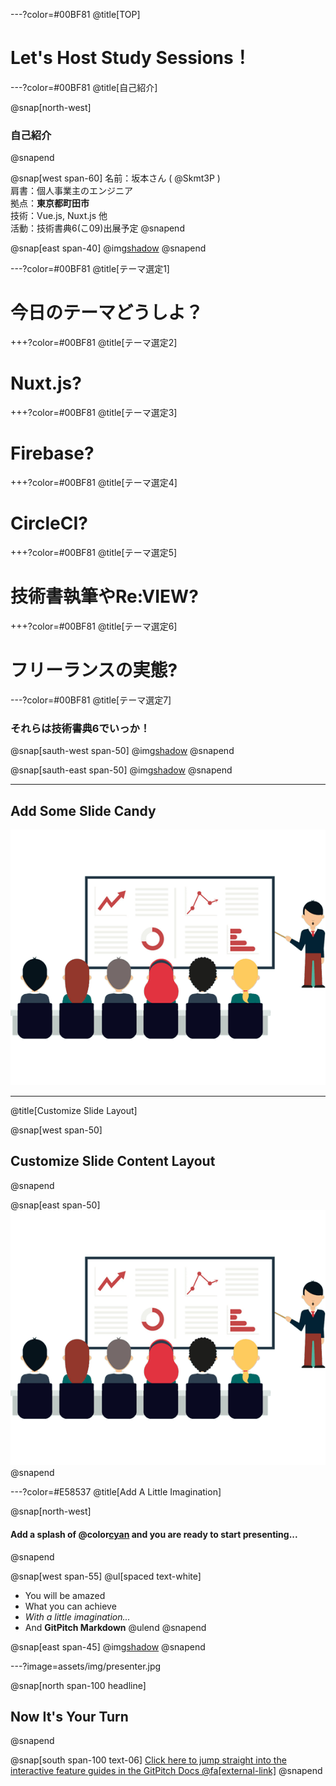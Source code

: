 ---?color=#00BF81
@title[TOP]
# Let's Host Study Sessions！

---?color=#00BF81
@title[自己紹介]

@snap[north-west]
### 自己紹介
@snapend

@snap[west span-60]
名前：坂本さん ( @Skmt3P ) <br>
肩書：個人事業主のエンジニア <br>
拠点：**東京都町田市** <br>
技術：Vue.js, Nuxt.js 他 <br>
活動：技術書典6(こ09)出展予定
@snapend

@snap[east span-40]
@img[shadow](assets/img/profile.png)
@snapend

---?color=#00BF81
@title[テーマ選定1]

# 今日のテーマどうしよ？

+++?color=#00BF81
@title[テーマ選定2]

# Nuxt.js?

+++?color=#00BF81
@title[テーマ選定3]

# Firebase?

+++?color=#00BF81
@title[テーマ選定4]

# CircleCI?

+++?color=#00BF81
@title[テーマ選定5]

# 技術書執筆やRe:VIEW?

+++?color=#00BF81
@title[テーマ選定6]

# フリーランスの実態?

---?color=#00BF81
@title[テーマ選定7]

### それらは技術書典6でいっか！

@snap[sauth-west span-50]
@img[shadow](assets/img/techbookfest.png)
@snapend

@snap[sauth-east span-50]
@img[shadow](assets/img/qrcode.png)
@snapend


---

## Add Some Slide Candy

![](assets/img/presentation.png)

---
@title[Customize Slide Layout]

@snap[west span-50]
## Customize Slide Content Layout
@snapend

@snap[east span-50]
![](assets/img/presentation.png)
@snapend

---?color=#E58537
@title[Add A Little Imagination]

@snap[north-west]
#### Add a splash of @color[cyan](**color**) and you are ready to start presenting...
@snapend

@snap[west span-55]
@ul[spaced text-white]
- You will be amazed
- What you can achieve
- *With a little imagination...*
- And **GitPitch Markdown**
@ulend
@snapend

@snap[east span-45]
@img[shadow](assets/img/conference.png)
@snapend

---?image=assets/img/presenter.jpg

@snap[north span-100 headline]
## Now It's Your Turn
@snapend

@snap[south span-100 text-06]
[Click here to jump straight into the interactive feature guides in the GitPitch Docs @fa[external-link]](https://gitpitch.com/docs/getting-started/tutorial/)
@snapend